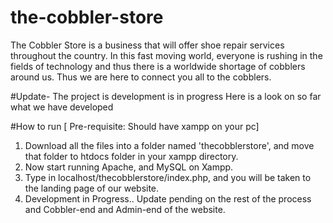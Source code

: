 # the-cobbler-store
The Cobbler Store is a business that will offer shoe repair services throughout the country. In this fast moving world,
everyone is rushing in the fields of technology and thus there is a worldwide shortage of cobblers around us. Thus we
are here to connect you all to the cobblers. 

#Update-
The project is development is in progress
Here is a look on so far what we have developed

#How to run
[ Pre-requisite: Should have xampp on your pc]
1. Download all the files into a folder named 'thecobblerstore', and move that folder to htdocs folder in your xampp directory.
2. Now start running Apache, and MySQL on Xampp.
3. Type in localhost/thecobblerstore/index.php, and you will be taken to the landing page of our website.
4. Development in Progress.. Update pending on the rest of the process and Cobbler-end and Admin-end of the website.
